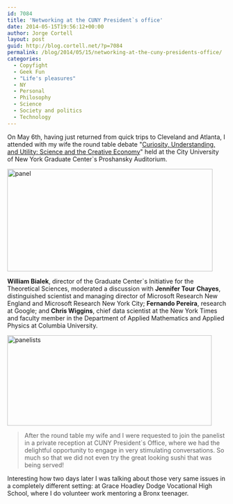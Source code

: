 ```yaml
---
id: 7084
title: 'Networking at the CUNY President`s office'
date: 2014-05-15T19:56:12+00:00
author: Jorge Cortell
layout: post
guid: http://blog.cortell.net/?p=7084
permalink: /blog/2014/05/15/networking-at-the-cuny-presidents-office/
categories:
  - Copyfight
  - Geek Fun
  - "Life's pleasures"
  - NY
  - Personal
  - Philosophy
  - Science
  - Society and politics
  - Technology
---
```

On May 6th, having just returned from quick trips to Cleveland and Atlanta, I attended with my wife the round table debate "<a title="http://www.gc.cuny.edu/Public-Programming/Cultural-Capital-Home/Events/Detail?id=22755" href="http://www.gc.cuny.edu/Public-Programming/Cultural-Capital-Home/Events/Detail?id=22755" target="_blank">Curiosity, Understanding, and Utility: Science and the Creative Economy</a>" held at the City University of New York Graduate Center`s Proshansky Auditorium.

<img class="aligncenter" src="https://irs1.4sqi.net/img/general/472x236/16990078_CwxvmCMFXqH_PEdtUCDZ7Yy7jFlTbK5v5IlxBJEE5og.jpg" alt="panel" width="472" height="236" />

**William Bialek**, director of the Graduate Center`s Initiative for the Theoretical Sciences, moderated a discussion with **Jennifer Tour Chayes**, distinguished scientist and managing director of Microsoft Research New England and Microsoft Research New York City; **Fernando Pereira**, research at Google; and **Chris Wiggins**, chief data scientist at the New York Times and faculty member in the Department of Applied Mathematics and Applied Physics at Columbia University.

<img class="aligncenter" src="http://www.gc.cuny.edu/CUNY_GC/media/CUNY-Graduate-Center/Images/Public%20Programs/PublicProgramsPage/ITS-Lecture-Click-Thru2.jpg?width=470&height=208&ext=.jpg" alt="panelists" width="470" height="208" />

> After the round table my wife and I were requested to join the panelist in a private reception at CUNY President`s Office, where we had the delightful opportunity to engage in very stimulating conversations. So much so that we did not even try the great looking sushi that was being served!

Interesting how two days later I was talking about those very same issues in a completely different setting: at Grace Hoadley Dodge Vocational High School, where I do volunteer work mentoring a Bronx teenager.